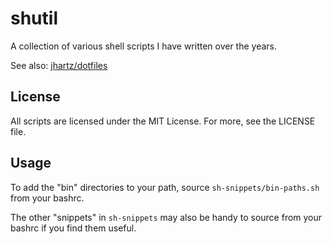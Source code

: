 # shutil

A collection of various shell scripts I have written over the years.

See also: [jhartz/dotfiles](https://github.com/jhartz/dotfiles)

## License

All scripts are licensed under the MIT License. For more, see the LICENSE file.

## Usage

To add the "bin" directories to your path, source `sh-snippets/bin-paths.sh`
from your bashrc.

The other "snippets" in `sh-snippets` may also be handy to source from your
bashrc if you find them useful.

